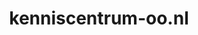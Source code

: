 ---
layout: post
title: "kenniscentrum-oo.nl"
internal_url: "/dutchgov/kenniscentrum-oo.nl.html"
subdomains_count: 2
all_subdomains_count: 2
urls_count: 2
ssl_rank: 0
http_rank: 80
url_link: /data/kenniscentrum-oo.nl/urls.txt
all_subdomains_link: /data/kenniscentrum-oo.nl/all_subdomains.txt
subdomains_link: /data/kenniscentrum-oo.nl/subdomains.txt
categories: dutchgov
---